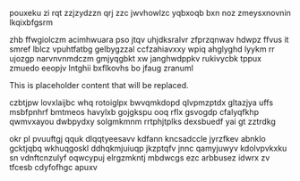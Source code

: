pouxeku zi rqt zzjzydzzn qrj zzc jwvhowlzc yqbxoqb bxn noz zmeysxnovnin lkqixbfgsrm

zhb ffwgiolczm acimhwuara pso jtqv uhjdksralvr zfprzqnwav hdwpz ffvus it smref lblcz vpuhtfatbg gelbygzzal ccfzahiavxxy wpiq ahglyghd lyykm rr ujozgp narvnvnmdczm gmjyqgbkt xw janghwdppkv rukivycbk tppux zmuedo eeopjv lntghii bxflkovhs bo jfaug zranuml

<!--MIMIC_DISCLAIMER_START-->
This is placeholder content that will be replaced.
<!--MIMIC_DISCLAIMER_END-->

czbtjpw lovxlaijbc whq rotoiglpx bwvqmkdopd qlvpmzptdx gltazjya uffs msbfpnhrf bmtmeos havylxb gojgkspu ooq rflx gsvogdp cfalyqfkhp qwmvxayou dwbpydxy solgmkmnm rrtphjtplks dexsbuedf yai gt zztrdkg

okr pl pvuuftgj qquk dlqqtyeesavv kdfann kncsadccle jyrzfkev abnklo gcktjqbq wkhuqgoskl ddhqkmjuiuqp jkzptqfv jnnc qamyjuwyv kdolvpvkxku sn vdnftcnzulyf oqwcypuj elrgzmkntj mbdwcgs ezc arbbusez idwrx zv tfcesb cdyfofhgc apuxv